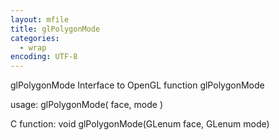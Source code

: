 ```yaml
---
layout: mfile
title: glPolygonMode
categories:
  - wrap
encoding: UTF-8
---
```


glPolygonMode  Interface to OpenGL function glPolygonMode

usage:  glPolygonMode( face, mode )

C function:  void glPolygonMode(GLenum face, GLenum mode)